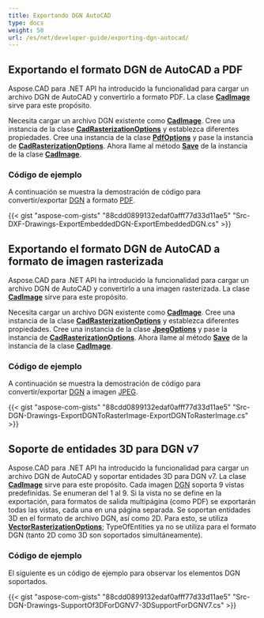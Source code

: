 ```yaml
---
title: Exportando DGN AutoCAD
type: docs
weight: 50
url: /es/net/developer-guide/exporting-dgn-autocad/
---
```


## **Exportando el formato DGN de AutoCAD a PDF**

Aspose.CAD para .NET API ha introducido la funcionalidad para cargar un archivo DGN de AutoCAD y convertirlo a formato PDF. La clase [**CadImage**](https://reference.aspose.com/cad/net/aspose.cad.fileformats.cad/cadimage) sirve para este propósito.

Necesita cargar un archivo DGN existente como [**CadImage**](https://reference.aspose.com/cad/net/aspose.cad.fileformats.cad/cadimage). Cree una instancia de la clase [**CadRasterizationOptions**](https://reference.aspose.com/cad/net/aspose.cad.imageoptions/cadrasterizationoptions) y establezca diferentes propiedades. Cree una instancia de la clase [**PdfOptions**](https://reference.aspose.com/cad/net/aspose.cad.imageoptions/pdfoptions) y pase la instancia de [**CadRasterizationOptions**](https://reference.aspose.com/cad/net/aspose.cad.imageoptions/cadrasterizationoptions). Ahora llame al método [**Save**](https://reference.aspose.com/cad/net/aspose.cad/image/methods/save/index) de la instancia de la clase [**CadImage**](https://reference.aspose.com/cad/net/aspose.cad.fileformats.cad/cadimage).

### Código de ejemplo

A continuación se muestra la demostración de código para convertir/exportar [DGN](https://docs.fileformat.com/cad/dgn/) a formato [PDF](https://docs.fileformat.com/pdf/).

{{< gist "aspose-com-gists" "88cdd0899132edaf0afff77d33d11ae5" "Src-DXF-Drawings-ExportEmbeddedDGN-ExportEmbeddedDGN.cs" >}}

## **Exportando el formato DGN de AutoCAD a formato de imagen rasterizada**

Aspose.CAD para .NET API ha introducido la funcionalidad para cargar un archivo DGN de AutoCAD y convertirlo a una imagen rasterizada. La clase [**CadImage**](https://reference.aspose.com/cad/net/aspose.cad.fileformats.cad/cadimage) sirve para este propósito.

Necesita cargar un archivo DGN existente como [**CadImage**](https://reference.aspose.com/cad/net/aspose.cad.fileformats.cad/cadimage). Cree una instancia de la clase [**CadRasterizationOptions**](https://reference.aspose.com/cad/net/aspose.cad.imageoptions/cadrasterizationoptions) y establezca diferentes propiedades. Cree una instancia de la clase [**JpegOptions**](https://reference.aspose.com/cad/net/aspose.cad.imageoptions/jpegoptions) y pase la instancia de [**CadRasterizationOptions**](https://reference.aspose.com/cad/net/aspose.cad.imageoptions/cadrasterizationoptions). Ahora llame al método [**Save**](https://reference.aspose.com/cad/net/aspose.cad/image/methods/save/index) de la instancia de la clase [**CadImage**](https://reference.aspose.com/cad/net/aspose.cad.fileformats.cad/cadimage).

### Código de ejemplo

A continuación se muestra la demostración de código para convertir/exportar [DGN](https://docs.fileformat.com/cad/dgn/) a imagen [JPEG](https://docs.fileformat.com/image/jpeg/).

{{< gist "aspose-com-gists" "88cdd0899132edaf0afff77d33d11ae5" "Src-DGN-Drawings-ExportDGNToRasterImage-ExportDGNToRasterImage.cs" >}}

## **Soporte de entidades 3D para DGN v7**

Aspose.CAD para .NET API ha introducido la funcionalidad para cargar un archivo DGN de AutoCAD y soportar entidades 3D para DGN v7. La clase [**CadImage**](https://reference.aspose.com/cad/net/aspose.cad.fileformats.cad/cadimage) sirve para este propósito. Cada imagen [DGN](https://docs.fileformat.com/cad/dgn/) soporta 9 vistas predefinidas. Se enumeran del 1 al 9. Si la vista no se define en la exportación, para formatos de salida multipágina (como PDF) se exportarán todas las vistas, cada una en una página separada. Se soportan entidades 3D en el formato de archivo DGN, así como 2D. Para esto, se utiliza [**VectorRasterizationOptions**](https://reference.aspose.com/cad/net/aspose.cad.imageoptions/vectorrasterizationoptions); TypeOfEntities ya no se utiliza para el formato DGN (tanto 2D como 3D son soportados simultáneamente).

### Código de ejemplo

El siguiente es un código de ejemplo para observar los elementos DGN soportados.

{{< gist "aspose-com-gists" "88cdd0899132edaf0afff77d33d11ae5" "Src-DGN-Drawings-SupportOf3DForDGNV7-3DSupportForDGNV7.cs" >}}
